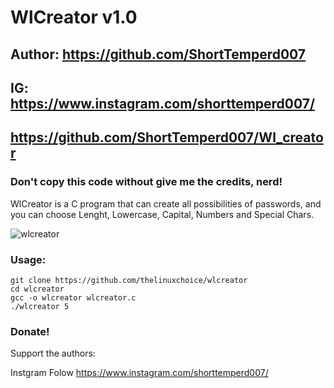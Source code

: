 

# WlCreator v1.0
## Author: https://github.com/ShortTemperd007
## IG: https://www.instagram.com/shorttemperd007/
## https://github.com/ShortTemperd007/Wl_creator
### Don't copy this code without give me the credits, nerd! 

WlCreator is a C program that can create all possibilities of passwords, and you can choose Lenght, Lowercase, Capital, Numbers and Special Chars.

![wlcreator](https://user-images.githubusercontent.com/34893261/41489535-b6fb8902-70c6-11e8-9071-f3da8f987a2a.png)

### Usage:
```
git clone https://github.com/thelinuxchoice/wlcreator
cd wlcreator
gcc -o wlcreator wlcreator.c
./wlcreator 5
```

### Donate!
Support the authors:

Instgram Folow
https://www.instagram.com/shorttemperd007/

